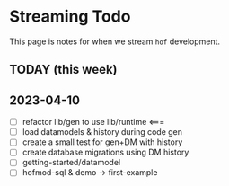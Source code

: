 # Streaming Todo

This page is notes for when we stream `hof` development.


## TODAY (this week)
## 2023-04-10

- [ ] refactor lib/gen to use lib/runtime              <===
- [ ] load datamodels & history during code gen
- [ ] create a small test for gen+DM with history
- [ ] create database migrations using DM history
- [ ] getting-started/datamodel
- [ ] hofmod-sql & demo -> first-example
